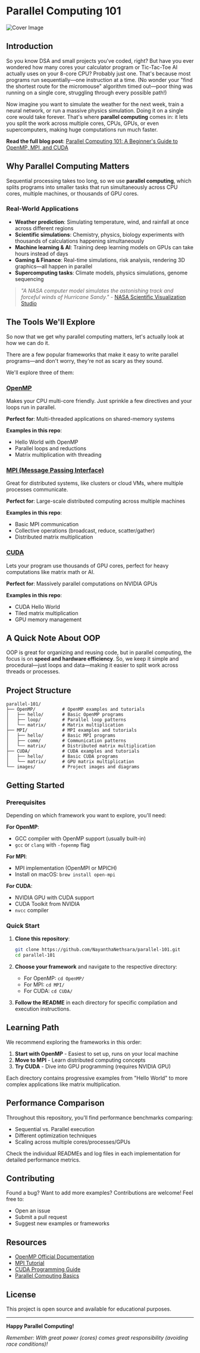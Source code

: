 # Parallel Computing 101

![Cover Image](images/image.png)

## Introduction

So you know DSA and small projects you've coded, right? But have you ever wondered how many cores your calculator program or Tic-Tac-Toe AI actually uses on your 8-core CPU? Probably just one. That's because most programs run sequentially—one instruction at a time. (No wonder your "find the shortest route for the micromouse" algorithm timed out—poor thing was running on a single core, struggling through every possible path!)

Now imagine you want to simulate the weather for the next week, train a neural network, or run a massive physics simulation. Doing it on a single core would take forever. That's where **parallel computing** comes in: it lets you split the work across multiple cores, CPUs, GPUs, or even supercomputers, making huge computations run much faster.

**Read the full blog post**: [Parallel Computing 101: A Beginner's Guide to OpenMP, MPI, and CUDA](https://medium.com/@nayanthanethsara/parallel-computing-101-a-beginners-guide-to-openmp-mpi-and-cuda-83dc8b28dc82)

## Why Parallel Computing Matters

Sequential processing takes too long, so we use **parallel computing**, which splits programs into smaller tasks that run simultaneously across CPU cores, multiple machines, or thousands of GPU cores.

### Real-World Applications

- **Weather prediction**: Simulating temperature, wind, and rainfall at once across different regions
- **Scientific simulations**: Chemistry, physics, biology experiments with thousands of calculations happening simultaneously
- **Machine learning & AI**: Training deep learning models on GPUs can take hours instead of days
- **Gaming & Finance**: Real-time simulations, risk analysis, rendering 3D graphics—all happen in parallel
- **Supercomputing tasks**: Climate models, physics simulations, genome sequencing

> _"A NASA computer model simulates the astonishing track and forceful winds of Hurricane Sandy."_ - [NASA Scientific Visualization Studio](https://svs.gsfc.nasa.gov/11269/)

## The Tools We'll Explore

So now that we get why parallel computing matters, let's actually look at how we can do it.

There are a few popular frameworks that make it easy to write parallel programs—and don't worry, they're not as scary as they sound.

We'll explore three of them:

### [OpenMP](OpenMP/)

Makes your CPU multi-core friendly. Just sprinkle a few directives and your loops run in parallel.

**Perfect for**: Multi-threaded applications on shared-memory systems

**Examples in this repo**:

- Hello World with OpenMP
- Parallel loops and reductions
- Matrix multiplication with threading

### [MPI (Message Passing Interface)](MPI/)

Great for distributed systems, like clusters or cloud VMs, where multiple processes communicate.

**Perfect for**: Large-scale distributed computing across multiple machines

**Examples in this repo**:

- Basic MPI communication
- Collective operations (broadcast, reduce, scatter/gather)
- Distributed matrix multiplication

### [CUDA](CUDA/)

Lets your program use thousands of GPU cores, perfect for heavy computations like matrix math or AI.

**Perfect for**: Massively parallel computations on NVIDIA GPUs

**Examples in this repo**:

- CUDA Hello World
- Tiled matrix multiplication
- GPU memory management

## A Quick Note About OOP

OOP is great for organizing and reusing code, but in parallel computing, the focus is on **speed and hardware efficiency**. So, we keep it simple and procedural—just loops and data—making it easier to split work across threads or processes.

## Project Structure

```
parallel-101/
├── OpenMP/          # OpenMP examples and tutorials
│   ├── hello/       # Basic OpenMP programs
│   ├── loop/        # Parallel loop patterns
│   └── matrix/      # Matrix multiplication
├── MPI/             # MPI examples and tutorials
│   ├── hello/       # Basic MPI programs
│   ├── comm/        # Communication patterns
│   └── matrix/      # Distributed matrix multiplication
├── CUDA/            # CUDA examples and tutorials
│   ├── hello/       # Basic CUDA programs
│   └── matrix/      # GPU matrix multiplication
└── images/          # Project images and diagrams
```

## Getting Started

### Prerequisites

Depending on which framework you want to explore, you'll need:

**For OpenMP**:

- GCC compiler with OpenMP support (usually built-in)
- `gcc` or `clang` with `-fopenmp` flag

**For MPI**:

- MPI implementation (OpenMPI or MPICH)
- Install on macOS: `brew install open-mpi`

**For CUDA**:

- NVIDIA GPU with CUDA support
- CUDA Toolkit from NVIDIA
- `nvcc` compiler

### Quick Start

1. **Clone this repository**:

   ```bash
   git clone https://github.com/NayanthaNethsara/parallel-101.git
   cd parallel-101
   ```

2. **Choose your framework** and navigate to the respective directory:

   - For OpenMP: `cd OpenMP/`
   - For MPI: `cd MPI/`
   - For CUDA: `cd CUDA/`

3. **Follow the README** in each directory for specific compilation and execution instructions.

## Learning Path

We recommend exploring the frameworks in this order:

1. **Start with OpenMP** - Easiest to set up, runs on your local machine
2. **Move to MPI** - Learn distributed computing concepts
3. **Try CUDA** - Dive into GPU programming (requires NVIDIA GPU)

Each directory contains progressive examples from "Hello World" to more complex applications like matrix multiplication.

## Performance Comparison

Throughout this repository, you'll find performance benchmarks comparing:

- Sequential vs. Parallel execution
- Different optimization techniques
- Scaling across multiple cores/processes/GPUs

Check the individual READMEs and log files in each implementation for detailed performance metrics.

## Contributing

Found a bug? Want to add more examples? Contributions are welcome! Feel free to:

- Open an issue
- Submit a pull request
- Suggest new examples or frameworks

## Resources

- [OpenMP Official Documentation](https://www.openmp.org/)
- [MPI Tutorial](https://mpitutorial.com/)
- [CUDA Programming Guide](https://docs.nvidia.com/cuda/cuda-c-programming-guide/)
- [Parallel Computing Basics](https://hpc.llnl.gov/documentation/tutorials)

## License

This project is open source and available for educational purposes.

---

**Happy Parallel Computing!**

_Remember: With great power (cores) comes great responsibility (avoiding race conditions)!_
